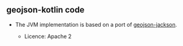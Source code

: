 ## geojson-kotlin code

- The JVM implementation is based on a port of [geojson-jackson](https://github.com/opendatalab-de/geojson-jackson).

  - Licence: Apache 2